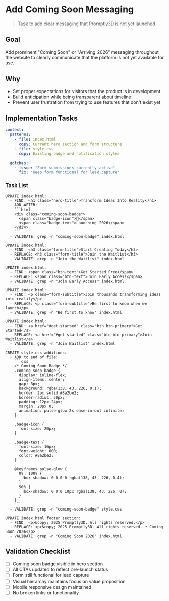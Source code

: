 # Add Coming Soon Messaging

> Task to add clear messaging that Promptly3D is not yet launched

## Goal
Add prominent "Coming Soon" or "Arriving 2026" messaging throughout the website to clearly communicate that the platform is not yet available for use.

## Why
- Set proper expectations for visitors that the product is in development
- Build anticipation while being transparent about timeline
- Prevent user frustration from trying to use features that don't exist yet

## Implementation Tasks

```yaml
context:
  patterns:
    - file: index.html
      copy: Current hero section and form structure
    - file: style.css
      copy: Existing badge and notification styles

  gotchas:
    - issue: "Form submissions currently active"
      fix: "Keep form functional for lead capture"
```

### Task List

```
UPDATE index.html:
  - FIND: <h1 class="hero-title">Transform Ideas Into Reality</h1>
  - ADD_AFTER:
    ```html
    <div class="coming-soon-badge">
      <span class="badge-icon">🚀</span>
      <span class="badge-text">Launching 2026</span>
    </div>
    ```
  - VALIDATE: grep -n "coming-soon-badge" index.html

UPDATE index.html:
  - FIND: <h3 class="form-title">Start Creating Today</h3>
  - REPLACE: <h3 class="form-title">Join the Waitlist</h3>
  - VALIDATE: grep -n "Join the Waitlist" index.html

UPDATE index.html:
  - FIND: <span class="btn-text">Get Started Free</span>
  - REPLACE: <span class="btn-text">Join Early Access</span>
  - VALIDATE: grep -n "Join Early Access" index.html

UPDATE index.html:
  - FIND: <p class="form-subtitle">Join thousands transforming ideas into reality</p>
  - REPLACE: <p class="form-subtitle">Be first to know when we launch</p>
  - VALIDATE: grep -n "Be first to know" index.html

UPDATE index.html:
  - FIND: <a href="#get-started" class="btn btn-primary">Get Started</a>
  - REPLACE: <a href="#get-started" class="btn btn-primary">Join Waitlist</a>
  - VALIDATE: grep -n "Join Waitlist" index.html

CREATE style.css additions:
  - ADD to end of file:
    ```css
    /* Coming Soon Badge */
    .coming-soon-badge {
      display: inline-flex;
      align-items: center;
      gap: 8px;
      background: rgba(138, 43, 226, 0.1);
      border: 2px solid #8a2be2;
      border-radius: 50px;
      padding: 12px 24px;
      margin: 20px 0;
      animation: pulse-glow 2s ease-in-out infinite;
    }
    
    .badge-icon {
      font-size: 20px;
    }
    
    .badge-text {
      font-size: 16px;
      font-weight: 600;
      color: #8a2be2;
    }
    
    @keyframes pulse-glow {
      0%, 100% {
        box-shadow: 0 0 0 0 rgba(138, 43, 226, 0.4);
      }
      50% {
        box-shadow: 0 0 0 10px rgba(138, 43, 226, 0);
      }
    }
    ```
  - VALIDATE: grep -n "coming-soon-badge" style.css

UPDATE index.html footer section:
  - FIND: <p>&copy; 2025 Promptly3D. All rights reserved.</p>
  - REPLACE: <p>&copy; 2025 Promptly3D. All rights reserved. • Coming Soon 2026</p>
  - VALIDATE: grep -n "Coming Soon 2026" index.html
```

## Validation Checklist

- [ ] Coming soon badge visible in hero section
- [ ] All CTAs updated to reflect pre-launch status
- [ ] Form still functional for lead capture
- [ ] Visual hierarchy maintains focus on value proposition
- [ ] Mobile responsive design maintained
- [ ] No broken links or functionality